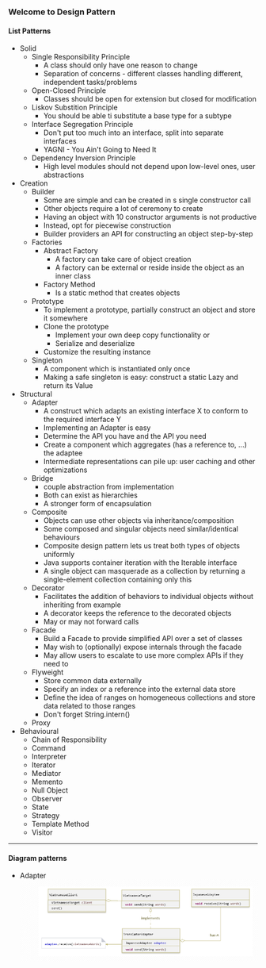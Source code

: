 ### Welcome to Design Pattern

#### List Patterns
- Solid
  - Single Responsibility Principle
    - A class should only have one reason to change
    - Separation of concerns - different classes handling different, independent tasks/problems
  - Open-Closed Principle
    - Classes should be open for extension but closed for modification
  - Liskov Substition Principle
    - You should be able ti substitute a base type for a subtype
  - Interface Segregation Principle
    - Don't put too much into an interface, split into separate interfaces
    - YAGNI - You Ain't Going to Need It
  - Dependency Inversion Principle
    - High level modules should not depend upon low-level ones, user abstractions
- Creation
  - Builder
    - Some  are simple and can be created in s single constructor call
    - Other objects require a lot of ceremony to create
    - Having an object with 10 constructor arguments is not productive
    - Instead, opt for piecewise construction
    - Builder providers an API for constructing an object step-by-step
  - Factories
    - Abstract Factory
      - A factory can take care of object creation
      - A factory can be external or reside inside the object as an inner class
    - Factory Method
      - Is a static method that creates objects
  - Prototype
    - To implement a prototype, partially construct an object and store it somewhere
    - Clone the prototype
      - Implement your own deep copy functionality or
      - Serialize and deserialize
    - Customize the resulting instance
  - Singleton
    - A component which is instantiated only once
    - Making a safe singleton is easy: construct a static Lazy<T> and return its Value
- Structural
  - Adapter
    - A construct which adapts an existing interface X to conform to the required interface Y
    - Implementing an Adapter is easy
    - Determine the API you have and the API you need
    - Create a component which aggregates (has a reference to, ...) the adaptee
    - Intermediate representations can pile up: user caching and other optimizations
  - Bridge
    - couple abstraction from implementation
    - Both can exist as hierarchies
    - A stronger form of encapsulation
  - Composite
    - Objects can use other objects via inheritance/composition
    - Some composed and singular objects need similar/identical behaviours
    - Composite design pattern lets us treat both types of objects uniformly
    - Java supports container iteration with the Iterable<T> interface
    - A single object can masquerade as a collection by returning a single-element
      collection containing only this
  - Decorator
    - Facilitates the addition of behaviors to individual objects without inheriting from example
    - A decorator keeps the reference to the decorated objects
    - May or may not forward calls
  - Facade
    - Build a Facade to provide simplified API over a set of classes
    - May wish to (optionally) expose internals through the facade
    - May allow users to escalate to use more complex APIs if they need to
  - Flyweight
    - Store common data externally
    - Specify an index or a reference into the external data store
    - Define the idea of ranges on homogeneous collections and store 
      data related to those ranges
    - Don't forget String.intern()
  - Proxy
- Behavioural
  - Chain of Responsibility
  - Command
  - Interpreter
  - Iterator
  - Mediator
  - Memento
  - Null Object
  - Observer
  - State
  - Strategy
  - Template Method
  - Visitor

-----------------------------------------------------------------------
#### Diagram patterns
- Adapter
![adapter.png](adapter.png)